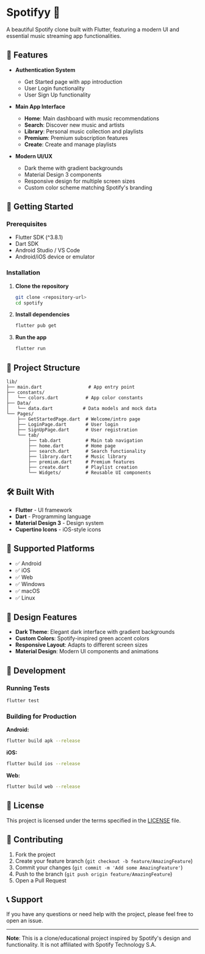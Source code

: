 # Spotifyy 🎵

A beautiful Spotify clone built with Flutter, featuring a modern UI and essential music streaming app functionalities.

## 📱 Features

- **Authentication System**
  - Get Started page with app introduction
  - User Login functionality
  - User Sign Up functionality

- **Main App Interface**
  - **Home**: Main dashboard with music recommendations
  - **Search**: Discover new music and artists
  - **Library**: Personal music collection and playlists
  - **Premium**: Premium subscription features
  - **Create**: Create and manage playlists

- **Modern UI/UX**
  - Dark theme with gradient backgrounds
  - Material Design 3 components
  - Responsive design for multiple screen sizes
  - Custom color scheme matching Spotify's branding

## 🚀 Getting Started

### Prerequisites

- Flutter SDK (^3.8.1)
- Dart SDK
- Android Studio / VS Code
- Android/iOS device or emulator

### Installation

1. **Clone the repository**
   ```bash
   git clone <repository-url>
   cd spotify
   ```

2. **Install dependencies**
   ```bash
   flutter pub get
   ```

3. **Run the app**
   ```bash
   flutter run
   ```

## 📁 Project Structure

```
lib/
├── main.dart                 # App entry point
├── constants/
│   └── colors.dart          # App color constants
├── Data/
│   └── data.dart           # Data models and mock data
└── Pages/
    ├── GetStartedPage.dart  # Welcome/intro page
    ├── LoginPage.dart       # User login
    ├── SignUpPage.dart      # User registration
    └── tab/
        ├── tab.dart         # Main tab navigation
        ├── home.dart        # Home page
        ├── search.dart      # Search functionality
        ├── library.dart     # Music library
        ├── premium.dart     # Premium features
        ├── create.dart      # Playlist creation
        └── Widgets/         # Reusable UI components
```

## 🛠️ Built With

- **Flutter** - UI framework
- **Dart** - Programming language
- **Material Design 3** - Design system
- **Cupertino Icons** - iOS-style icons

## 📱 Supported Platforms

- ✅ Android
- ✅ iOS
- ✅ Web
- ✅ Windows
- ✅ macOS
- ✅ Linux

## 🎨 Design Features

- **Dark Theme**: Elegant dark interface with gradient backgrounds
- **Custom Colors**: Spotify-inspired green accent colors
- **Responsive Layout**: Adapts to different screen sizes
- **Material Design**: Modern UI components and animations

## 🔧 Development

### Running Tests

```bash
flutter test
```

### Building for Production

**Android:**
```bash
flutter build apk --release
```

**iOS:**
```bash
flutter build ios --release
```

**Web:**
```bash
flutter build web --release
```

## 📄 License

This project is licensed under the terms specified in the [LICENSE](LICENSE) file.

## 🤝 Contributing

1. Fork the project
2. Create your feature branch (`git checkout -b feature/AmazingFeature`)
3. Commit your changes (`git commit -m 'Add some AmazingFeature'`)
4. Push to the branch (`git push origin feature/AmazingFeature`)
5. Open a Pull Request

## 📞 Support

If you have any questions or need help with the project, please feel free to open an issue.

---

**Note**: This is a clone/educational project inspired by Spotify's design and functionality. It is not affiliated with Spotify Technology S.A.
